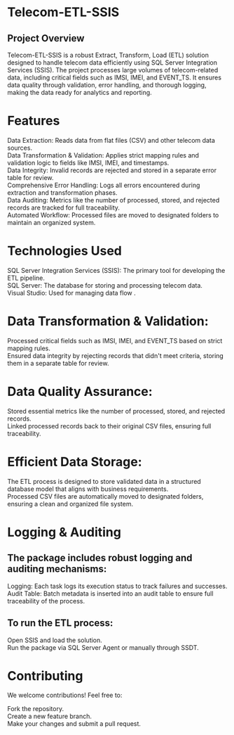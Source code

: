 # Telecom-ETL-SSIS
## Project Overview

Telecom-ETL-SSIS is a robust Extract, Transform, Load (ETL) solution designed to handle telecom data efficiently using SQL Server Integration Services (SSIS). The project processes large volumes of telecom-related data, including critical fields such as IMSI, IMEI, and EVENT_TS. It ensures data quality through validation, error handling, and thorough logging, making the data ready for analytics and reporting.
# Features

Data Extraction: Reads data from flat files (CSV) and other telecom data sources.\
Data Transformation & Validation: Applies strict mapping rules and validation logic to fields like IMSI, IMEI, and timestamps.\
Data Integrity: Invalid records are rejected and stored in a separate error table for review.\
Comprehensive Error Handling: Logs all errors encountered during extraction and transformation phases.\
Data Auditing: Metrics like the number of processed, stored, and rejected records are tracked for full traceability.\
Automated Workflow: Processed files are moved to designated folders to maintain an organized system.

# Technologies Used

SQL Server Integration Services (SSIS): The primary tool for developing the ETL pipeline.\
SQL Server: The database for storing and processing telecom data.\
Visual Studio: Used for managing data flow .

# Data Transformation & Validation:

Processed critical fields such as IMSI, IMEI, and EVENT_TS based on strict mapping rules.\
Ensured data integrity by rejecting records that didn't meet criteria, storing them in a separate table for review.

# Data Quality Assurance:

Stored essential metrics like the number of processed, stored, and rejected records.\
Linked processed records back to their original CSV files, ensuring full traceability.

# Efficient Data Storage:

The ETL process is designed to store validated data in a structured database model that aligns with business requirements.\
Processed CSV files are automatically moved to designated folders, ensuring a clean and organized file system.

# Logging & Auditing

## The package includes robust logging and auditing mechanisms:

Logging: Each task logs its execution status to track failures and successes.\
Audit Table: Batch metadata is inserted into an audit table to ensure full traceability of the process.


## To run the ETL process:

Open SSIS and load the solution.\
Run the package via SQL Server Agent or manually through SSDT.

# Contributing

We welcome contributions! Feel free to:

Fork the repository.\
Create a new feature branch.\
Make your changes and submit a pull request.
